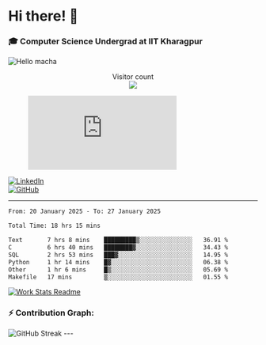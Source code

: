 # Hi there! 👋

### 🎓 Computer Science Undergrad at IIT Kharagpur

<img src="https://raw.githubusercontent.com/sagar-viradiya/sagar-viradiya/master/resources/banner.png" alt="Hello macha">

<p align="center"> 
  Visitor count<br>
  <img src="https://profile-counter.glitch.me/sesiii/count.svg" />
</p>

<figure><embed src="https://wakatime.com/share/@81d5e6c4-c575-43e6-9a9e-85ed25517f53/42cf003a-18dd-42ef-bded-df01146821f2.svg"></embed></figure>

[![LinkedIn](https://img.shields.io/badge/LinkedIn-0077B5?style=for-the-badge&logo=linkedin&logoColor=white)](https://www.linkedin.com/in/sesidadi)  
[![GitHub](https://img.shields.io/badge/GitHub-181717?style=for-the-badge&logo=github&logoColor=white)](https://github.com/sesiii)

---
<!--START_SECTION:waka-->

```txt
From: 20 January 2025 - To: 27 January 2025

Total Time: 18 hrs 15 mins

Text       7 hrs 8 mins    █████████▒░░░░░░░░░░░░░░░   36.91 %
C          6 hrs 40 mins   ████████▓░░░░░░░░░░░░░░░░   34.43 %
SQL        2 hrs 53 mins   ███▓░░░░░░░░░░░░░░░░░░░░░   14.95 %
Python     1 hr 14 mins    █▓░░░░░░░░░░░░░░░░░░░░░░░   06.38 %
Other      1 hr 6 mins     █▒░░░░░░░░░░░░░░░░░░░░░░░   05.69 %
Makefile   17 mins         ▒░░░░░░░░░░░░░░░░░░░░░░░░   01.55 %
```

<!--END_SECTION:waka-->


[![Work Stats Readme](https://github.com/sesiii/sesiii/actions/workflows/main.yml/badge.svg)](https://github.com/sesiii/sesiii/actions/workflows/main.yml)

### ⚡ Contribution Graph:

<img src="https://streak-stats.demolab.com/?user=sesiii&theme=radical" alt="GitHub Streak" />
---

